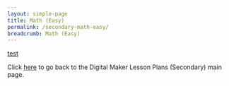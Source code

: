 ```yaml
---
layout: simple-page
title: Math (Easy)
permalink: /secondary-math-easy/
breadcrumb: Math (Easy)
---
```


[test](/placeholder-secondary-math-easy)

Click [here](/in-schools/digital-maker/lesson-ideas-secondary/) to go back to the Digital Maker Lesson Plans (Secondary) main page.
